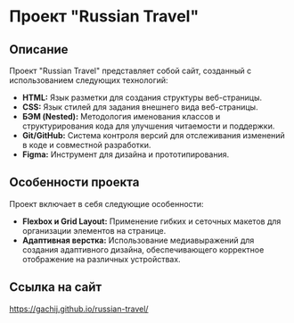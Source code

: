# Проект "Russian Travel"

## Описание

Проект "Russian Travel" представляет собой сайт, созданный с использованием следующих технологий:

- **HTML:** Язык разметки для создания структуры веб-страницы.
- **CSS:** Язык стилей для задания внешнего вида веб-страницы.
- **БЭМ (Nested):** Методология именования классов и структурирования кода для улучшения читаемости и поддержки.
- **Git/GitHub:** Система контроля версий для отслеживания изменений в коде и совместной разработки.
- **Figma:** Инструмент для дизайна и прототипирования.

## Особенности проекта

Проект включает в себя следующие особенности:

- **Flexbox и Grid Layout:** Применение гибких и сеточных макетов для организации элементов на странице.
- **Адаптивная верстка:** Использование медиавыражений для создания адаптивного дизайна, обеспечивающего корректное отображение на различных устройствах.

## Ссылка на сайт
https://gachij.github.io/russian-travel/
